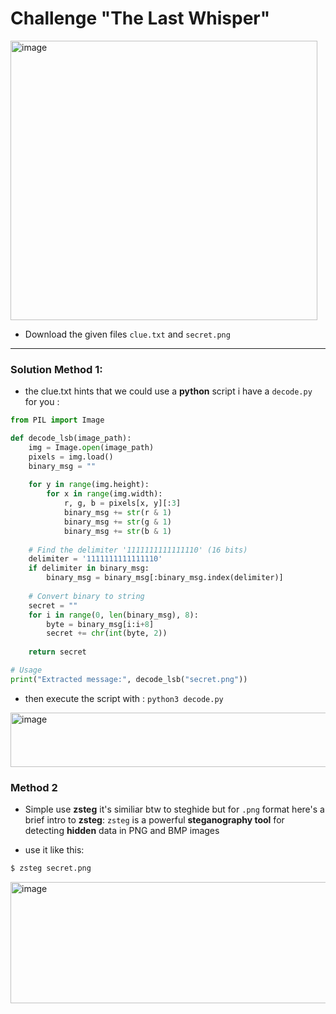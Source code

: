 # Challenge "The Last Whisper"

<img width="491" height="447" alt="image" src="https://github.com/user-attachments/assets/03645f7c-3844-424c-bfa9-f68832c49d8e" />

- Download the given files `clue.txt` and `secret.png`
________________________________________________________________________
### Solution Method 1:

- the clue.txt hints that we could use a **python** script i have a `decode.py` for you :

```python
from PIL import Image

def decode_lsb(image_path):
    img = Image.open(image_path)
    pixels = img.load()
    binary_msg = ""
    
    for y in range(img.height):
        for x in range(img.width):
            r, g, b = pixels[x, y][:3]
            binary_msg += str(r & 1)
            binary_msg += str(g & 1)
            binary_msg += str(b & 1)
    
    # Find the delimiter '1111111111111110' (16 bits)
    delimiter = '1111111111111110'
    if delimiter in binary_msg:
        binary_msg = binary_msg[:binary_msg.index(delimiter)]
    
    # Convert binary to string
    secret = ""
    for i in range(0, len(binary_msg), 8):
        byte = binary_msg[i:i+8]
        secret += chr(int(byte, 2))
    
    return secret

# Usage
print("Extracted message:", decode_lsb("secret.png"))
```

- then execute the script with : `python3 decode.py`

<img width="820" height="87" alt="image" src="https://github.com/user-attachments/assets/dec5cfd0-257e-44b8-adac-d5de12efa6a5" />


### Method 2

- Simple use **zsteg** it's similiar btw to steghide but for `.png` format here's a brief intro to **zsteg**:
`zsteg` is a powerful **steganography tool** for detecting **hidden** data in PNG and BMP images

- use it like this:

```bash
$ zsteg secret.png
```

<img width="1026" height="194" alt="image" src="https://github.com/user-attachments/assets/011c901a-57dd-4459-a576-af88c774fd14" />

